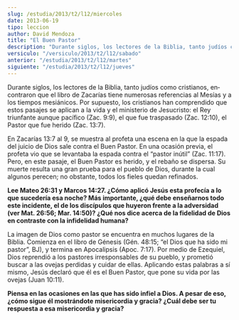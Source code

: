 ```yaml
---
slug: /estudia/2013/t2/l12/miercoles
date: 2013-06-19
tipo: leccion
author: David Mendoza
title: "El Buen Pastor"
description: "Durante siglos, los lectores de la Biblia, tanto judíos como cristianos, en­contraron que el libro de Zacarías tiene numerosas referencias al Mesías y a los tiempos mesiánicos. Por supuesto, los cristianos han comprendido que estos pasajes se aplican a la vida y el ministerio de Jesucristo: el Rey triunfante aunque pacífico (Zac. 9:9), el que fue traspasado (Zac. 12:10), el Pastor que fue herido (Zac. 13:7)."
versiculo: "/versiculo/2013/t2/l12/sabado"
anterior: "/estudia/2013/t2/l12/martes"
siguiente: "/estudia/2013/t2/l12/jueves"
---
```


Durante siglos, los lectores de la Biblia, tanto judíos como cristianos, en­contraron que el libro de Zacarías tiene numerosas referencias al Mesías y a los tiempos mesiánicos. Por supuesto, los cristianos han comprendido que estos pasajes se aplican a la vida y el ministerio de Jesucristo: el Rey triunfante aunque pacífico (Zac. 9:9), el que fue traspasado (Zac. 12:10), el Pastor que fue herido (Zac. 13:7).

En Zacarías 13:7 al 9, se muestra al profeta una escena en la que la espada del juicio de Dios sale contra el Buen Pastor. En una ocasión previa, el profeta vio que se levantaba la espada contra el “pastor inútil” (Zac. 11:17). Pero, en este pasaje, el Buen Pastor es herido, y el rebaño se dispersa. Su muerte resulta una gran prueba para el pueblo de Dios, durante la cual algunos perecen; no obstante, todos los fieles quedan refinados.

**Lee Mateo 26:31 y Marcos 14:27. ¿Cómo aplicó Jesús esta profecía a lo que sucedería esa noche? Más importante, ¿qué debe enseñarnos todo este incidente, el de los discípulos que huyeron frente a la adversidad (ver Mat. 26:56; Mar. 14:50)? ¿Qué nos dice acerca de la fidelidad de Dios en contraste con la infidelidad humana?**

La imagen de Dios como pastor se encuentra en muchos lugares de la Biblia. Comienza en el libro de Génesis (Gén. 48:15; “el Dios que ha sido mi pastor”, BJ), y termina en Apocalipsis (Apoc. 7:17). Por medio de Ezequiel, Dios reprendió a los pastores irresponsables de su pueblo, y prometió buscar a las ovejas perdidas y cuidar de ellas. Aplicando estas palabras a sí mismo, Jesús declaró que él es el Buen Pastor, que pone su vida por las ovejas (Juan 10:11).

**Piensa en las ocasiones en las que has sido infiel a Dios. A pesar de eso, ¿cómo sigue él mostrándote misericordia y gracia? ¿Cuál debe ser tu respuesta a esa misericordia y gracia?**
